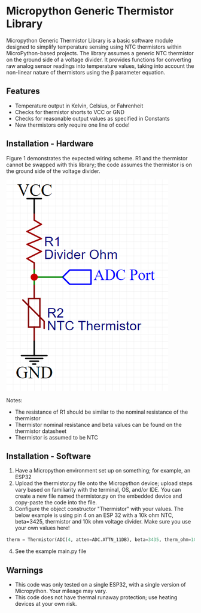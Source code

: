 # Micropython Generic Thermistor Library

Micropython Generic Thermistor Library is a basic software module designed to simplify temperature sensing using NTC thermistors within MicroPython-based projects. The library assumes a generic NTC thermistor on the ground side of a voltage divider. It provides functions for converting raw analog sensor readings into temperature values, taking into account the non-linear nature of thermistors using the β parameter equation.

## Features
- Temperature output in Kelvin, Celsius, or Fahrenheit
- Checks for thermistor shorts to VCC or GND
- Checks for reasonable output values as specified in Constants
- New thermistors only require one line of code!

## Installation - Hardware
Figure 1 demonstrates the expected wiring scheme. 
R1 and the thermistor cannot be swapped with this library; 
the code assumes the thermistor is on the ground side of the voltage divider.

![Figure 1 - Wiring Diagram](images/schematic.png)

Notes:
- The resistance of R1 should be similar to the nominal resistance of the thermistor
- Thermistor nominal resistance and beta values can be found on the thermistor datasheet
- Thermistor is assumed to be NTC

## Installation - Software
1. Have a Micropython environment set up on something; for example, an ESP32
2. Upload the thermistor.py file onto the Micropython device; upload steps vary based on familiarity with the terminal, OS, and/or IDE. You can create a new file named thermistor.py on the embedded device and copy-paste the code into the file.
3. Configure the object constructor "Thermistor" with your values. The below example is using pin 4 on an ESP 32 with a 10k ohm NTC, beta=3425, thermistor and 10k ohm voltage divider. Make sure you use your own values here!
```python
therm = Thermistor(ADC(4, atten=ADC.ATTN_11DB), beta=3435, therm_ohm=10_000, divider_ohm=10_000)
```
4. See the example main.py file

## Warnings
- This code was only tested on a single ESP32, with a single version of Micropython. Your mileage may vary.
- This code does not have thermal runaway protection; use heating devices at your own risk.



